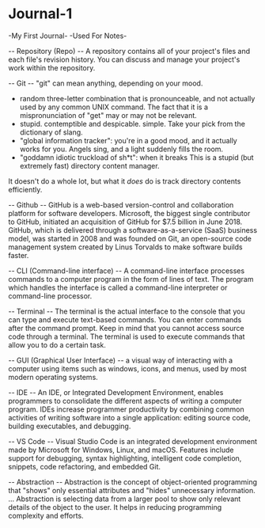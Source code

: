 # Journal-1
-My First Journal- -Used For Notes-

-- Repository (Repo)
   -- A repository contains all of your project's files and each file's revision history. You can discuss and manage your project's work within the repository.

-- Git
   -- "git" can mean anything, depending on your mood.
- random three-letter combination that is pronounceable, and not actually used by any common UNIX command.  The fact that it is a mispronunciation of "get" may or may not be relevant.
- stupid. contemptible and despicable. simple. Take your pick from the dictionary of slang.
- "global information tracker": you're in a good mood, and it actually works for you. Angels sing, and a light suddenly fills the room.
- "goddamn idiotic truckload of sh*t": when it breaks This is a stupid (but extremely fast) directory content manager.

It doesn't do a whole lot, but what it _does_ do is track directory contents efficiently.

-- Github
   -- GitHub is a web-based version-control and collaboration platform for software developers. Microsoft, the biggest single contributor to GitHub, initiated an acquisition of GitHub for $7.5 billion in June 2018. GitHub, which is delivered through a software-as-a-service (SaaS) business model, was started in 2008 and was founded on Git, an open-source code management system created by Linus Torvalds to make software builds faster.

-- CLI (Command-line interface)
   -- A command-line interface processes commands to a computer program in the form of lines of text. The program which handles the interface is called a command-line interpreter or command-line processor.

-- Terminal
   -- The terminal is the actual interface to the console that you can type and execute text-based commands. You can enter commands after the command prompt. Keep in mind that you cannot access source code through a terminal. The terminal is used to execute commands that allow you to do a certain task.

-- GUI (Graphical User Interface)
   -- a visual way of interacting with a computer using items such as windows, icons, and menus, used by most modern operating systems.

-- IDE
   -- An IDE, or Integrated Development Environment, enables programmers to consolidate the different aspects of writing a computer program. IDEs increase programmer productivity by combining common activities of writing software into a single application: editing source code, building executables, and debugging.

-- VS Code
   -- Visual Studio Code is an integrated development environment made by Microsoft for Windows, Linux, and macOS. Features include support for debugging, syntax highlighting, intelligent code completion, snippets, code refactoring, and embedded Git.

-- Abstraction
   -- Abstraction is the concept of object-oriented programming that "shows" only essential attributes and "hides" unnecessary information. ... Abstraction is selecting data from a larger pool to show only relevant details of the object to the user. It helps in reducing programming complexity and efforts.
